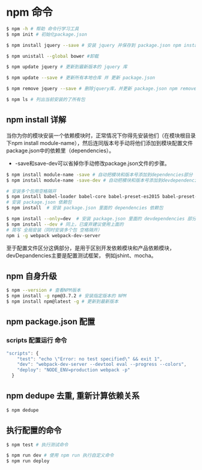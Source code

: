 # npm 命令
```bash
$ npm -h # 帮助 命令行学习工具
$ npm init # 初始化package.json

$ npm install jquery --save # 安装 jquery 并保存到 package.json npm install == npm i

$ npm unistall --global bower #卸载

$ npm update jquery # 更新到最新版本的 jquery 库

$ npm update --save # 更新所有本地仓库 并 更新 package.json

$ npm remove jquery --save # 删除jquery库，并更新 package.json npm remove == npm r

$ npm ls # 列出当前安装的了所有包
```
## npm install 详解
当你为你的模块安装一个依赖模块时，正常情况下你得先安装他们（在模块根目录下npm install module-name），然后连同版本号手动将他们添加到模块配置文件package.json中的依赖里（dependencies）。  
* -save和save-dev可以省掉你手动修改package.json文件的步骤。
```bash
$ npm install module-name -save # 自动把模块和版本号添加到dependencies部分
$ npm install module-name -save-dev # 自动把模块和版本号添加到devdependencies部分

# 安装多个包用空格隔开
$ npm install babel-loader babel-core babel-preset-es2015 babel-preset-react --save-dev
# 安装 package.json 依赖包
$ npm install  # 安装 package.json 里面的 dependencies 依赖包

$ npm install --only=dev  # 安装 package.json 里面的 devdependencies 部分的依赖包
$ npm install --dev # 同上，已废弃建议使用上面的
# 简写 全局安装（同时安装多个包 空格隔开）
npm i -g webpack webpack-dev-server
```
至于配置文件区分这俩部分，是用于区别开发依赖模块和产品依赖模块，devDepandencies主要是配置测试框架， 例如jshint、mocha。
## npm 自身升级
```sh
$ npm --version # 查看NPM版本
$ npm install -g npm@3.7.2 # 安装指定版本的 NPM
$ npm install npm@latest -g # 更新到最新版本
```
## npm package.json 配置
### scripts 配置运行 命令
```javascript
"scripts": {
    "test": "echo \"Error: no test specified\" && exit 1",
    "dev": "webpack-dev-server --devtool eval --progress --colors",
    "deploy": "NODE_ENV=production webpack -p"
  }
```
## npm dedupe 去重, 重新计算依赖关系
```bash
$ npm dedupe
```

## 执行配置的命令
```bash
$ npm test # 执行测试命令

$ npm run dev # 使用 npm run 执行自定义命令
$ npm run deploy
```
